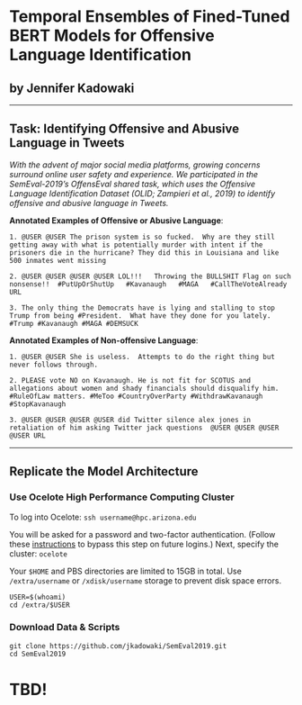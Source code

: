#  Temporal Ensembles of Fined-Tuned BERT Models for Offensive Language Identification
## by Jennifer Kadowaki
---
## Task: Identifying Offensive and Abusive Language in Tweets 
*With the advent of major social media platforms, growing concerns surround online user safety and experience. We participated in the SemEval-2019’s OffensEval shared task, which uses the Offensive Language Identification Dataset (OLID; Zampieri et al., 2019) to identify offensive and abusive language in Tweets.*

**Annotated Examples of Offensive or Abusive Language**:

    1. @USER @USER The prison system is so fucked.  Why are they still getting away with what is potentially murder with intent if the prisoners die in the hurricane? They did this in Louisiana and like 500 inmates went missing
    
    2. @USER @USER @USER @USER LOL!!!   Throwing the BULLSHIT Flag on such nonsense!!  #PutUpOrShutUp   #Kavanaugh   #MAGA   #CallTheVoteAlready URL
    
    3. The only thing the Democrats have is lying and stalling to stop Trump from being #President.  What have they done for you lately. #Trump #Kavanaugh #MAGA #DEMSUCK
    
**Annotated Examples of Non-offensive Language**:

    1. @USER @USER She is useless.  Attempts to do the right thing but never follows through.
    
    2. PLEASE vote NO on Kavanaugh. He is not fit for SCOTUS and allegations about women and shady financials should disqualify him.    #RuleOfLaw matters. #MeToo #CountryOverParty #WithdrawKavanaugh  #StopKavanaugh
    
    3. @USER @USER @USER @USER did Twitter silence alex jones in retaliation of him asking Twitter jack questions  @USER @USER @USER @USER URL 
---

## Replicate the Model Architecture
### Use Ocelote High Performance Computing Cluster


To log into Ocelote: ```ssh username@hpc.arizona.edu```

You will be asked for a password and two-factor authentication. (Follow these [instructions](https://www.digitalocean.com/community/tutorials/how-to-set-up-ssh-keys-on-ubuntu-1604) to bypass this step on future logins.) Next, specify the cluster: ```ocelote```

Your ```$HOME``` and PBS directories are limited to 15GB in total. Use ```/extra/username``` or ```/xdisk/username``` storage to prevent disk space errors. 

```
USER=$(whoami)
cd /extra/$USER
```

### Download Data & Scripts

```
git clone https://github.com/jkadowaki/SemEval2019.git
cd SemEval2019
```

# TBD!
